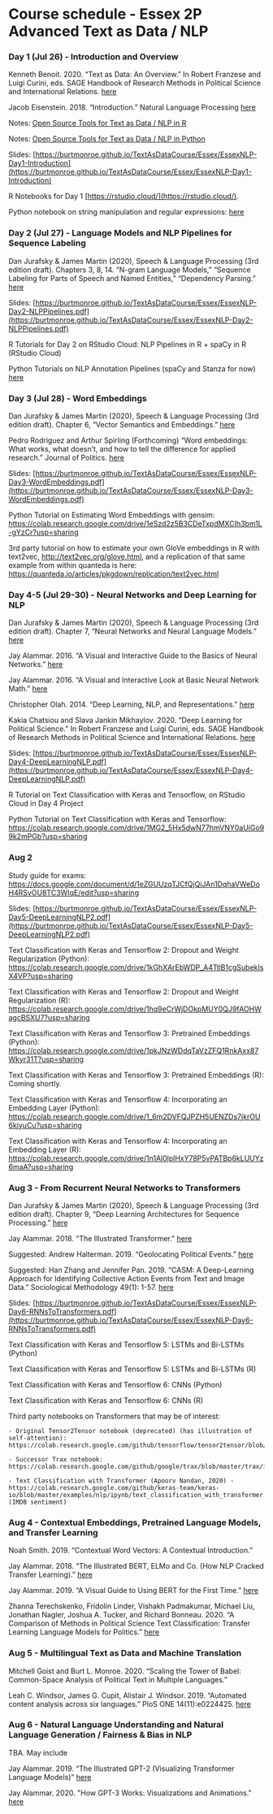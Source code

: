 # Course schedule - Essex 2P Advanced Text as Data / NLP

### Day 1 (Jul 26) - Introduction and Overview

Kenneth Benoit. 2020. “Text as Data: An Overview.” In Robert Franzese and Luigi Curini, eds. SAGE Handbook of Research Methods in Political Science and International Relations. [here](https://kenbenoit.net/pdfs/CURINI_FRANZESE_Ch26.pdf)

Jacob Eisenstein. 2018. “Introduction.” Natural Language Processing [here](https://github.com/jacobeisenstein/gt-nlp-class/blob/master/notes/eisenstein-nlp-notes.pdf)

Notes: [Open Source Tools for Text as Data / NLP in R](https://burtmonroe.github.io/TextAsDataCourse/Notes/RText/)

Notes: [Open Source Tools for Text as Data / NLP in Python](https://burtmonroe.github.io/TextAsDataCourse/Notes/PythonText/)

Slides: [https://burtmonroe.github.io/TextAsDataCourse/Essex/EssexNLP-Day1-Introduction](https://burtmonroe.github.io/TextAsDataCourse/Essex/EssexNLP-Day1-Introduction)

R Notebooks for Day 1 [https://rstudio.cloud/](https://rstudio.cloud/).

Python notebook on string manipulation and regular expressions: [here](https://colab.research.google.com/drive/1wCVf8xaoTAsKya5uuuo5knvizbWgheE_?usp=sharing)


### Day 2 (Jul 27) - Language Models and NLP Pipelines for Sequence Labeling

Dan Jurafsky & James Martin (2020), Speech & Language Processing (3rd edition draft). Chapters 3, 8, 14. “N-gram Language Models,” “Sequence Labeling for Parts of Speech and Named Entities,” “Dependency Parsing.” [here](https://web.stanford.edu/~jurafsky/slp3/)

Slides: [https://burtmonroe.github.io/TextAsDataCourse/Essex/EssexNLP-Day2-NLPPipelines.pdf](https://burtmonroe.github.io/TextAsDataCourse/Essex/EssexNLP-Day2-NLPPipelines.pdf)

R Tutorials for Day 2 on RStudio Cloud: NLP Pipelines in R + spaCy in R (RStudio Cloud)

Python Tutorials on NLP Annotation Pipelines (spaCy and Stanza for now) [here](https://colab.research.google.com/drive/1Us7Hx5xF5pdx-JM3t_6QB8SZZhHfrc0Q?usp=sharing)


### Day 3 (Jul 28) - Word Embeddings

Dan Jurafsky & James Martin (2020), Speech & Language Processing (3rd edition draft). Chapter 6, “Vector Semantics and Embeddings.” [here](https://web.stanford.edu/~jurafsky/slp3/)

Pedro Rodriguez and Arthur Spirling (Forthcoming) “Word embeddings: What works, what doesn’t, and how to tell the difference for applied research.” Journal of Politics. [here](https://github.com/ArthurSpirling/EmbeddingsPaper/blob/master/Paper/Embeddings_SpirlingRodriguez.pdf)

Slides: [https://burtmonroe.github.io/TextAsDataCourse/Essex/EssexNLP-Day3-WordEmbeddings.pdf](https://burtmonroe.github.io/TextAsDataCourse/Essex/EssexNLP-Day3-WordEmbeddings.pdf)

Python Tutorial on Estimating Word Embeddings with gensim: https://colab.research.google.com/drive/1eSzd2z5B3CDeTxpdMXCIh3bm1L-gYzCr?usp=sharing

3rd party tutorial on how to estimate your own GloVe embeddings in R with text2vec, http://text2vec.org/glove.html, and a replication of that same example from within quanteda is here: https://quanteda.io/articles/pkgdown/replication/text2vec.html


### Day 4-5 (Jul 29-30) - Neural Networks and Deep Learning for NLP

Dan Jurafsky & James Martin (2020), Speech & Language Processing (3rd edition draft). Chapter 7, “Neural Networks and Neural Language Models.” [here](https://web.stanford.edu/~jurafsky/slp3/)

Jay Alammar. 2016. “A Visual and Interactive Guide to the Basics of Neural Networks.” [here](https://jalammar.github.io/visual-interactive-guide-basics-neural-networks/)

Jay Alammar. 2016. “A Visual and Interactive Look at Basic Neural Network Math.” [here](https://jalammar.github.io/feedforward-neural-networks-visual-interactive/)

Christopher Olah. 2014. “Deep Learning, NLP, and Representations.” [here](http://colah.github.io/posts/2014-07-NLP-RNNs-Representations/)

Kakia Chatsiou and Slava Jankin Mikhaylov. 2020. “Deep Learning for Political Science.” In Robert Franzese and Luigi Curini, eds. SAGE Handbook of Research Methods in Political Science and International Relations. [here](https://arxiv.org/pdf/2005.06540.pdf)

Slides: [https://burtmonroe.github.io/TextAsDataCourse/Essex/EssexNLP-Day4-DeepLearningNLP.pdf](https://burtmonroe.github.io/TextAsDataCourse/Essex/EssexNLP-Day4-DeepLearningNLP.pdf)

R Tutorial on Text Classification with Keras and Tensorflow, on RStudio Cloud in Day 4 Project

Python Tutorial on Text Classification with Keras and Tensorflow: https://colab.research.google.com/drive/1MG2_5Hx5dwN77hmVNY0aUiGo99k2mPGb?usp=sharing

### Aug 2

Study guide for exams: https://docs.google.com/document/d/1eZGUUzqTJCfQjQiJAn1DqhaVWeDoH4RSvOU8TC3WIqE/edit?usp=sharing

Slides: [https://burtmonroe.github.io/TextAsDataCourse/Essex/EssexNLP-Day5-DeepLearningNLP2.pdf](https://burtmonroe.github.io/TextAsDataCourse/Essex/EssexNLP-Day5-DeepLearningNLP2.pdf)

Text Classification with Keras and Tensorflow 2: Dropout and Weight Regularization (Python): https://colab.research.google.com/drive/1kGhXArEbWDP_A4TtlB1cgSubekIsX4VP?usp=sharing

Text Classification with Keras and Tensorflow 2: Dropout and Weight Regularization (R): https://colab.research.google.com/drive/1hq9eCrWjDOkpMUY0QJ9fAOHWagcBSXU7?usp=sharing

Text Classification with Keras and Tensorflow 3: Pretrained Embeddings (Python): https://colab.research.google.com/drive/1pkJNzWDdqTaVzZFQ1RnkAxx87Wkyr31T?usp=sharing

Text Classification with Keras and Tensorflow 3: Pretrained Embeddings (R): Coming shortly.

Text Classification with Keras and Tensorflow 4: Incorporating an Embedding Layer (Python): https://colab.research.google.com/drive/1_6m2DVFQJPZH5UENZDs7jkrOU6kjyuCu?usp=sharing

Text Classification with Keras and Tensorflow 4: Incorporating an Embedding Layer (R): https://colab.research.google.com/drive/1n1Al0lplHxY78P5vPATBp6kLUUYz6maA?usp=sharing


### Aug 3 - From Recurrent Neural Networks to Transformers

Dan Jurafsky & James Martin (2020), Speech & Language Processing (3rd edition draft). Chapter 9, “Deep Learning Architectures for Sequence Processing.” [here](https://web.stanford.edu/~jurafsky/slp3/)

Jay Alammar. 2018. "The Illustrated Transformer." [here](https://jalammar.github.io/illustrated-transformer/)

Suggested: Andrew Halterman. 2019. “Geolocating Political Events.” [here](https://arxiv.org/pdf/1905.12713.pdf)

Suggested: Han Zhang and Jennifer Pan. 2019. “CASM: A Deep-Learning Approach for Identifying Collective Action Events from Text and Image Data.” Sociological Methodology 49(1): 1-57. [here](http://jenpan.com/jen_pan/casm.pdf)

Slides: [https://burtmonroe.github.io/TextAsDataCourse/Essex/EssexNLP-Day6-RNNsToTransformers.pdf](https://burtmonroe.github.io/TextAsDataCourse/Essex/EssexNLP-Day6-RNNsToTransformers.pdf)

Text Classification with Keras and Tensorflow 5: LSTMs and Bi-LSTMs (Python)

Text Classification with Keras and Tensorflow 5: LSTMs and Bi-LSTMs (R)

Text Classification with Keras and Tensorflow 6: CNNs (Python)

Text Classification with Keras and Tensorflow 6: CNNs (R)

Third party notebooks on Transformers that may be of interest:

    - Original Tensor2Tensor notebook (deprecated) (has illustration of self-attention): https://colab.research.google.com/github/tensorflow/tensor2tensor/blob/master/tensor2tensor/notebooks/hello_t2t.ipynb
    
    - Successor Trax notebook: https://colab.research.google.com/github/google/trax/blob/master/trax/intro.ipynb
    
    - Text Classification with Transformer (Apoorv Nandan, 2020) - https://colab.research.google.com/github/keras-team/keras-io/blob/master/examples/nlp/ipynb/text_classification_with_transformer.ipynb#scrollTo=anLSsILXyULq (IMDB sentiment)


### Aug 4 - Contextual Embeddings, Pretrained Language Models, and Transfer Learning

Noah Smith. 2019. “Contextual Word Vectors: A Contextual Introduction.”

Jay Alammar. 2018. “The Illustrated BERT, ELMo and Co. (How NLP Cracked Transfer Learning).” [here](http://jalammar.github.io/illustrated-bert/)

Jay Alammar. 2019. “A Visual Guide to Using BERT for the First Time.” [here](http://jalammar.github.io/a-visual-guide-to-using-bert-for-the-first-time/)

Zhanna Terechskenko, Fridolin Linder, Vishakh Padmakumar, Michael Liu, Jonathan Nagler, Joshua A. Tucker, and Richard Bonneau. 2020. “A Comparison of Methods in Political Science Text Classification: Transfer Learning Language Models for Politics.” [here](https://papers.ssrn.com/sol3/papers.cfm?abstract_id=3724644)


### Aug 5 - Multilingual Text as Data and Machine Translation

Mitchell Goist and Burt L. Monroe. 2020. “Scaling the Tower of Babel: Common-Space Analysis of Political Text in Multiple Languages.”

Leah C. Windsor, James G. Cupit, Alistair J. Windsor. 2019. “Automated content analysis across six languages.” PloS ONE 14(11):e0224425. [here](https://doi.org/10.1371/journal.pone.0224425)


### Aug 6 - Natural Language Understanding and Natural Language Generation / Fairness & Bias in NLP

TBA. May include 

Jay Alammar. 2019. “The Illustrated GPT-2 (Visualizing Transformer Language Models)” [here]( http://jalammar.github.io/illustrated-gpt2/)

Jay Alammar. 2020. "How GPT-3 Works: Visualizations and Animations." [here](https://jalammar.github.io/how-gpt3-works-visualizations-animations/)

